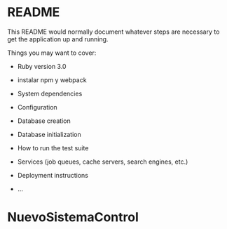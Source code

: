 # README

This README would normally document whatever steps are necessary to get the
application up and running.

Things you may want to cover:

* Ruby version 3.0
* instalar npm y webpack

* System dependencies

* Configuration

* Database creation

* Database initialization

* How to run the test suite

* Services (job queues, cache servers, search engines, etc.)

* Deployment instructions

* ...
# NuevoSistemaControl
